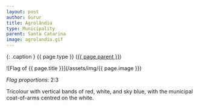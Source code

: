 ```yaml
---
layout: post
author: Gurur
title: Agrolândia
type: Municipality
parent: Santa Catarina
image: agrolandia.gif
---
```

{: .caption }
{{ page.type }} ([{{ page.parent }}](/2019/04/14/santa-catarina.html))

![Flag of {{ page.title }}](/assets/img/{{ page.image }})

*Flag proportions*: 2:3

Tricolour with vertical bands of red, white, and sky blue, with the municipal coat-of-arms centred on the white.
